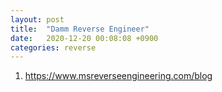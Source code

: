 ```yaml
---
layout: post
title:  "Damm Reverse Engineer"
date:   2020-12-20 00:08:08 +0900
categories: reverse
---
```


1. https://www.msreverseengineering.com/blog
